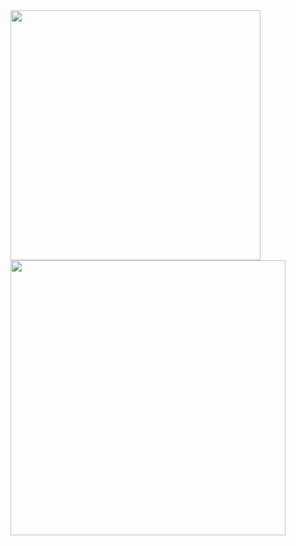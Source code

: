 <img width="400px" align="left" src="https://github-readme-stats.vercel.app/api/top-langs/?username=bruini&hide=html&layout=compact&theme=vue-dark" />
<img width="440px" align="left" src="https://github-readme-stats.vercel.app/api?username=bruini&theme=vue-dark&show_icons=true" />

